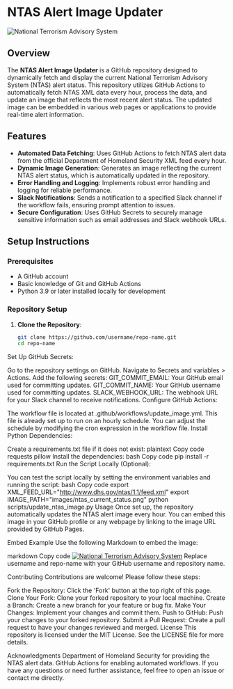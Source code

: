 # NTAS Alert Image Updater

![National Terrorism Advisory System](https://username.github.io/repo-name/images/ntas_current_status.png)

## Overview

The **NTAS Alert Image Updater** is a GitHub repository designed to dynamically fetch and display the current National Terrorism Advisory System (NTAS) alert status. This repository utilizes GitHub Actions to automatically fetch NTAS XML data every hour, process the data, and update an image that reflects the most recent alert status. The updated image can be embedded in various web pages or applications to provide real-time alert information.

## Features

- **Automated Data Fetching**: Uses GitHub Actions to fetch NTAS alert data from the official Department of Homeland Security XML feed every hour.
- **Dynamic Image Generation**: Generates an image reflecting the current NTAS alert status, which is automatically updated in the repository.
- **Error Handling and Logging**: Implements robust error handling and logging for reliable performance.
- **Slack Notifications**: Sends a notification to a specified Slack channel if the workflow fails, ensuring prompt attention to issues.
- **Secure Configuration**: Uses GitHub Secrets to securely manage sensitive information such as email addresses and Slack webhook URLs.

## Setup Instructions

### Prerequisites

- A GitHub account
- Basic knowledge of Git and GitHub Actions
- Python 3.9 or later installed locally for development

### Repository Setup

1. **Clone the Repository**:
   ```bash
   git clone https://github.com/username/repo-name.git
   cd repo-name
Set Up GitHub Secrets:

Go to the repository settings on GitHub.
Navigate to Secrets and variables > Actions.
Add the following secrets:
GIT_COMMIT_EMAIL: Your GitHub email used for committing updates.
GIT_COMMIT_NAME: Your GitHub username used for committing updates.
SLACK_WEBHOOK_URL: The webhook URL for your Slack channel to receive notifications.
Configure GitHub Actions:

The workflow file is located at .github/workflows/update_image.yml.
This file is already set up to run on an hourly schedule. You can adjust the schedule by modifying the cron expression in the workflow file.
Install Python Dependencies:

Create a requirements.txt file if it does not exist:
plaintext
Copy code
requests
pillow
Install the dependencies:
bash
Copy code
pip install -r requirements.txt
Run the Script Locally (Optional):

You can test the script locally by setting the environment variables and running the script:
bash
Copy code
export XML_FEED_URL="http://www.dhs.gov/ntas/1.1/feed.xml"
export IMAGE_PATH="images/ntas_current_status.png"
python scripts/update_ntas_image.py
Usage
Once set up, the repository automatically updates the NTAS alert image every hour. You can embed this image in your GitHub profile or any webpage by linking to the image URL provided by GitHub Pages.

Embed Example
Use the following Markdown to embed the image:

markdown
Copy code
[![National Terrorism Advisory System](https://username.github.io/repo-name/images/ntas_current_status.png)](https://www.dhs.gov/ntas/)
Replace username and repo-name with your GitHub username and repository name.

Contributing
Contributions are welcome! Please follow these steps:

Fork the Repository: Click the 'Fork' button at the top right of this page.
Clone Your Fork: Clone your forked repository to your local machine.
Create a Branch: Create a new branch for your feature or bug fix.
Make Your Changes: Implement your changes and commit them.
Push to GitHub: Push your changes to your forked repository.
Submit a Pull Request: Create a pull request to have your changes reviewed and merged.
License
This repository is licensed under the MIT License. See the LICENSE file for more details.

Acknowledgments
Department of Homeland Security for providing the NTAS alert data.
GitHub Actions for enabling automated workflows.
If you have any questions or need further assistance, feel free to open an issue or contact me directly.
